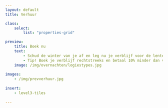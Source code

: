 ```yaml
---
layout: default
title: Verhuur

class:
    select: 
        list: "properties-grid"

preview:
    title: Boek nu
    text: 
        - Schud de winter van je af en leg nu je verblijf voor de lente of zomer vast. Dit mooie vooruitzicht geeft je beslist extra energie in deze donkere maanden.
        - Tip! Boek je verblijf rechtstreeks en betaal 10% minder dan via Booking of AirBnB.
    image: /img/overnachten/logiestypes.jpg
        
images:
    - /img/prevverhuur.jpg
    
insert:
    - level3-tiles
    
---
```

